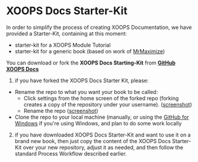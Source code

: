# XOOPS Docs Starter-Kit

In order to simplify the process of creating XOOPS Documentation, we have provided a Starter-Kit, containing at this moment:
- starter-kit for a XOOPS Module Tutorial
- starter-kit for a generic book (based on work of  [MrMaximize](https://github.com/MrMaksimize/gitbook-starter-kit))
 
You can download or fork the **XOOPS Docs Starting-Kit** from [**GitHub XOOPS Docs**](https://github.com/XoopsDocs/gitbook-starterkit)


1) if you have forked the XOOPS Docs Starter Kit, please:

* Rename the repo to what you want your book to be called:
  * Click settings from the home screen of the forked repo (forking creates a copy of the repository under your username). ([screenshot](http://mrm-screen.s3.amazonaws.com/MrMaksimizegitbookstarterkit_20140707_100321_20140707_100325.png))
  * Rename the repo ([screenshot](http://mrm-screen.s3.amazonaws.com/Options_20140707_100417_20140707_100421.png))
* Clone the repo to your local machine (manually, or using the [GitHub for Windows](https://windows.github.com/) if you're using Windows, and plan to do some work locally
 

2) if you have downloaded XOOPS Docs Starter-Kit and want to use it on a brand new book, then just copy the content of the XOOPS Docs Starter-Kit over your new repository, adjust it as needed, and then follow the standard Process Workflow described earlier. 